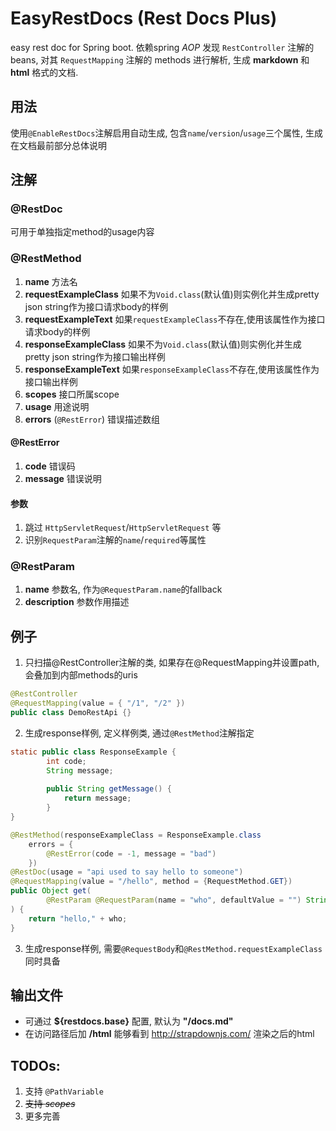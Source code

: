 # EasyRestDocs (Rest Docs Plus)

easy rest doc for Spring boot. 依赖spring *AOP* 发现 ``RestController`` 注解的 beans, 对其 ``RequestMapping`` 注解的 methods 进行解析, 生成 **markdown** 和 **html** 格式的文档.

## 用法
使用``@EnableRestDocs``注解启用自动生成, 包含``name``/``version``/``usage``三个属性, 生成在文档最前部分总体说明

## 注解

### @RestDoc
可用于单独指定method的usage内容

### @RestMethod
1. **name** 方法名
1. **requestExampleClass** 如果不为``Void.class``(默认值)则实例化并生成pretty json string作为接口请求body的样例
1. **requestExampleText** 如果``requestExampleClass``不存在,使用该属性作为接口请求body的样例
1. **responseExampleClass** 如果不为``Void.class``(默认值)则实例化并生成pretty json string作为接口输出样例
1. **responseExampleText** 如果``responseExampleClass``不存在,使用该属性作为接口输出样例
1. **scopes** 接口所属scope
1. **usage** 用途说明
1. **errors** (``@RestError``) 错误描述数组

#### @RestError 
1. **code** 错误码
1. **message** 错误说明

#### 参数
1. 跳过 ``HttpServletRequest``/``HttpServletRequest`` 等
1. 识别``RequestParam``注解的``name``/``required``等属性

### @RestParam
1. **name** 参数名, 作为``@RequestParam.name``的fallback
1. **description** 参数作用描述

## 例子

1. 只扫描@RestController注解的类, 如果存在@RequestMapping并设置path, 会叠加到内部methods的uris

``` java
@RestController
@RequestMapping(value = { "/1", "/2" })
public class DemoRestApi {}
```

2. 生成response样例, 定义样例类, 通过``@RestMethod``注解指定

``` java
static public class ResponseExample {
    	int code;
    	String message;
    	
    	public String getMessage() {
			return message;
		}
}

@RestMethod(responseExampleClass = ResponseExample.class
    errors = {
        @RestError(code = -1, message = "bad")
    })
@RestDoc(usage = "api used to say hello to someone")
@RequestMapping(value = "/hello", method = {RequestMethod.GET})
public Object get(
        @RestParam @RequestParam(name = "who", defaultValue = "") String who
) {
    return "hello," + who;
}
```

3. 生成response样例, 需要``@RequestBody``和``@RestMethod.requestExampleClass``同时具备

## 输出文件
* 可通过 **${restdocs.base}** 配置, 默认为 **"/docs.md"**
* 在访问路径后加 **/html** 能够看到 http://strapdownjs.com/ 渲染之后的html

## TODOs:
1. 支持 ``@PathVariable``
1. ~~支持 *scopes*~~
1. 更多完善
